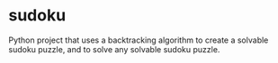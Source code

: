 # sudoku
Python project that uses a backtracking algorithm to create a solvable sudoku puzzle, and to solve any solvable sudoku puzzle.
